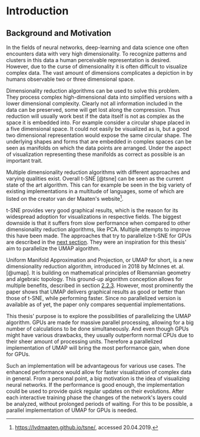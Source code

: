 # Introduction
## Background and Motivation
In the fields of neural networks, deep-learning and data science one often encounters data with very high dimensionality.
To recognize patterns and clusters in this data a human perceivable representation is desired.
However, due to the curse of dimensionality it is often difficult to visualize complex data.
The vast amount of dimensions complicates a depiction in by humans observable two or three dimensional space.

Dimensionality reduction algorithms can be used to solve this problem.
They process complex high-dimensional data into simplified versions with a lower dimensional complexity.
Clearly not all information included in the data can be preserved, some will get lost along the compression.
Thus reduction will usually work best if the data itself is not as complex as the space it is embedded into.
For example consider a circular shape placed in a five dimensional space.
It could not easily be visualized as is, but a good two dimensional representation would expose the same circular shape.
The underlying shapes and forms that are embedded in complex spaces can be seen as manifolds on which the data points are arranged.
Under the aspect of visualization representing these manifolds as correct as possible is an important trait.

Multiple dimensionality reduction algorithms with different approaches and varying qualities exist.
Overall t-SNE [@tsne] can be seen as the current state of the art algorithm.
This can for example be seen in the big variety of existing implementations in a multitude of languages, some of which are listed on the creator van der Maaten's website[^website_vandermaaten].

t-SNE provides very good graphical results, which is the reason for its widespread adoption for visualizations in respective fields.
The biggest downside is that it suffers from slow performance when compared to other dimensionality reduction algorithms, like PCA.
Multiple attempts to improve this have been made.
The approaches that try to parallelize t-SNE for GPUs are described in the [next section](#relatedworks).
They were an inspiration for this thesis' aim to parallelize the UMAP algorithm.

Uniform Manifold Approximation and Projection, or UMAP for short, is a new dimensionality reduction algorithm, introduced in 2018 by McInnes et. al. [@umap].
It is building on mathematical principles of Riemannian geometry and algebraic topology.
This ground-up algorithm conception allows for multiple benefits, described in section [2.2.3](#umap).
However, most prominently the paper shows that UMAP delivers graphical results as good or better than those of t-SNE, while performing faster.
Since no parallelized version is available as of yet, the paper only compares sequential implementations.

This thesis' purpose is to explore the possibilities of parallelizing the UMAP algorithm.
GPUs are made for massive parallel processing, allowing for a big number of calculations to be done simultaneously.
And even though GPUs might have various drawbacks, they usually outperform normal CPUs due to their sheer amount of processing units.
Therefore a parallelized implementation of UMAP will bring the most performance gain, when done for GPUs.

Such an implementation will be advantageous for various use cases.
The enhanced performance would allow for faster visualization of complex data in general.
From a personal point, a big motivation is the idea of visualizing neural networks.
If the performance is good enough, the implementation could be used to provide quick regular updates on their evolutions.
After each interactive training phase the changes of the network's layers could be analyzed, without prolonged periods of waiting.
For this to be possible, a parallel implementation of UMAP for GPUs is needed.

[^website_vandermaaten]: https://lvdmaaten.github.io/tsne/, accessed 20.04.2019.

